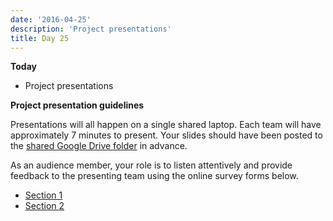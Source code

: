 ```yaml
---
date: '2016-04-25'
description: 'Project presentations'
title: Day 25
---
```


**Today**

  * Project presentations


**Project presentation guidelines**

Presentations will all happen on a single shared laptop. Each team will have
approximately 7 minutes to present. Your slides should have been posted to the
[shared Google Drive
folder](https://drive.google.com/folderview?id=0B9WhE_eKaHEbUEhROTY1MEZYbGs&usp=sharing)
in advance.

As an audience member, your role is to listen attentively and provide feedback
to the presenting team using the online survey forms below.

* [Section 1](http://goo.gl/forms/KJkpyJh784)
* [Section 2](http://goo.gl/forms/0Ctf0A1IbR)





